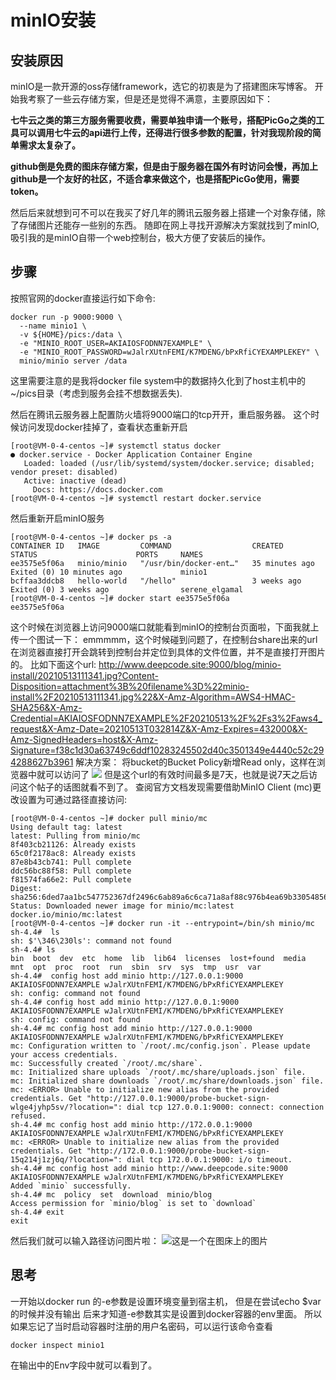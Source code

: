 # minIO安装

## 安装原因

minIO是一款开源的oss存储framework，选它的初衷是为了搭建图床写博客。
开始我考察了一些云存储方案，但是还是觉得不满意，主要原因如下：

**七牛云之类的第三方服务需要收费，需要单独申请一个账号，搭配PicGo之类的工具可以调用七牛云的api进行上传，还得进行很多参数的配置，针对我现阶段的简单需求太复杂了。**

**github倒是免费的图床存储方案，但是由于服务器在国外有时访问会慢，再加上github是一个友好的社区，不适合拿来做这个，也是搭配PicGo使用，需要token。**

然后后来就想到可不可以在我买了好几年的腾讯云服务器上搭建一个对象存储，除了存储图片还能存一些别的东西。
随即在网上寻找开源解决方案就找到了minIO,吸引我的是minIO自带一个web控制台，极大方便了安装后的操作。

## 步骤

按照官网的docker直接运行如下命令:
```
docker run -p 9000:9000 \
  --name minio1 \
  -v ${HOME}/pics:/data \
  -e "MINIO_ROOT_USER=AKIAIOSFODNN7EXAMPLE" \
  -e "MINIO_ROOT_PASSWORD=wJalrXUtnFEMI/K7MDENG/bPxRfiCYEXAMPLEKEY" \
  minio/minio server /data
```
这里需要注意的是我将docker file system中的数据持久化到了host主机中的~/pics目录（考虑到服务会挂不想数据丢失).

然后在腾讯云服务器上配置防火墙将9000端口的tcp开开，重启服务器。
这个时候访问发现docker挂掉了，查看状态重新开启

    [root@VM-0-4-centos ~]# systemctl status docker
    ● docker.service - Docker Application Container Engine
       Loaded: loaded (/usr/lib/systemd/system/docker.service; disabled; vendor preset: disabled)
       Active: inactive (dead)
         Docs: https://docs.docker.com
    [root@VM-0-4-centos ~]# systemctl restart docker.service
然后重新开启minIO服务

    [root@VM-0-4-centos ~]# docker ps -a
    CONTAINER ID   IMAGE         COMMAND                  CREATED          STATUS                      PORTS     NAMES
    ee3575e5f06a   minio/minio   "/usr/bin/docker-ent…"   35 minutes ago   Exited (0) 10 minutes ago             minio1
    bcffaa3ddcb8   hello-world   "/hello"                 3 weeks ago      Exited (0) 3 weeks ago                serene_elgamal
    [root@VM-0-4-centos ~]# docker start ee3575e5f06a
    ee3575e5f06a

这个时候在浏览器上访问9000端口就能看到minIO的控制台页面啦，下面我就上传一个图试一下：
emmmmm，这个时候碰到问题了，在控制台share出来的url在浏览器直接打开会跳转到控制台并定位到具体的文件位置，并不是直接打开图片的。
比如下面这个url:
http://www.deepcode.site:9000/blog/minio-install/20210513111341.jpg?Content-Disposition=attachment%3B%20filename%3D%22minio-install%2F20210513111341.jpg%22&X-Amz-Algorithm=AWS4-HMAC-SHA256&X-Amz-Credential=AKIAIOSFODNN7EXAMPLE%2F20210513%2F%2Fs3%2Faws4_request&X-Amz-Date=20210513T032814Z&X-Amz-Expires=432000&X-Amz-SignedHeaders=host&X-Amz-Signature=f38c1d30a63749c6ddf10283245502d40c3501349e4440c52c294288627b3961
解决方案：
将bucket的Bucket Policy新增Read only，这样在浏览器中就可以访问了
![](http://www.deepcode.site:9000/blog/minio-install/20210513111341.jpg?Content-Disposition=attachment;%20filename=%22minio-install/20210513111341.jpg%22&X-Amz-Algorithm=AWS4-HMAC-SHA256&X-Amz-Credential=AKIAIOSFODNN7EXAMPLE/20210513//s3/aws4_request&X-Amz-Date=20210513T032814Z&X-Amz-Expires=432000&X-Amz-SignedHeaders=host&X-Amz-Signature=f38c1d30a63749c6ddf10283245502d40c3501349e4440c52c294288627b3961)
但是这个url的有效时间最多是7天，也就是说7天之后访问这个帖子的话图就看不到了。
查阅官方文档发现需要借助MinIO Client (mc)更改设置为可通过路径直接访问:

    [root@VM-0-4-centos ~]# docker pull minio/mc
    Using default tag: latest
    latest: Pulling from minio/mc
    8f403cb21126: Already exists
    65c0f2178ac8: Already exists
    87e8b43cb741: Pull complete
    ddc56bc88f58: Pull complete
    f81574fa66e2: Pull complete
    Digest: sha256:6ded7aa1bc547752367df2496c6ab89a6c6ca71a8af88c976b4ea69b33054856
    Status: Downloaded newer image for minio/mc:latest
    docker.io/minio/mc:latest
    [root@VM-0-4-centos ~]# docker run -it --entrypoint=/bin/sh minio/mc
    sh-4.4#  ls
    sh: $'\346\230ls': command not found
    sh-4.4# ls
    bin  boot  dev	etc  home  lib	lib64  licenses  lost+found  media  mnt  opt  proc  root  run  sbin  srv  sys  tmp  usr  var
    sh-4.4#  config host add minio http://127.0.0.1:9000 AKIAIOSFODNN7EXAMPLE wJalrXUtnFEMI/K7MDENG/bPxRfiCYEXAMPLEKEY
    sh: config: command not found
    sh-4.4# config host add minio http://127.0.0.1:9000 AKIAIOSFODNN7EXAMPLE wJalrXUtnFEMI/K7MDENG/bPxRfiCYEXAMPLEKEY
    sh: config: command not found
    sh-4.4# mc config host add minio http://127.0.0.1:9000 AKIAIOSFODNN7EXAMPLE wJalrXUtnFEMI/K7MDENG/bPxRfiCYEXAMPLEKEY
    mc: Configuration written to `/root/.mc/config.json`. Please update your access credentials.
    mc: Successfully created `/root/.mc/share`.
    mc: Initialized share uploads `/root/.mc/share/uploads.json` file.
    mc: Initialized share downloads `/root/.mc/share/downloads.json` file.
    mc: <ERROR> Unable to initialize new alias from the provided credentials. Get "http://127.0.0.1:9000/probe-bucket-sign-wlge4jyhp5sv/?location=": dial tcp 127.0.0.1:9000: connect: connection refused.
    sh-4.4# mc config host add minio http://172.0.0.1:9000 AKIAIOSFODNN7EXAMPLE wJalrXUtnFEMI/K7MDENG/bPxRfiCYEXAMPLEKEY
    mc: <ERROR> Unable to initialize new alias from the provided credentials. Get "http://172.0.0.1:9000/probe-bucket-sign-15q214j1zj6q/?location=": dial tcp 172.0.0.1:9000: i/o timeout.
    sh-4.4# mc config host add minio http://www.deepcode.site:9000 AKIAIOSFODNN7EXAMPLE wJalrXUtnFEMI/K7MDENG/bPxRfiCYEXAMPLEKEY
    Added `minio` successfully.
    sh-4.4# mc  policy  set  download  minio/blog
    Access permission for `minio/blog` is set to `download`
    sh-4.4# exit
    exit

然后我们就可以输入路径访问图片啦：
![这是一个在图床上的图片](http://www.deepcode.site:9000/blog/minio-install/20210513111341.jpg)

## 思考
一开始以docker run 的-e参数是设置环境变量到宿主机，
但是在尝试echo $var的时候并没有输出
后来才知道-e参数其实是设置到docker容器的env里面。
所以如果忘记了当时启动容器时注册的用户名密码，可以运行该命令查看

    docker inspect minio1
在输出中的Env字段中就可以看到了。


